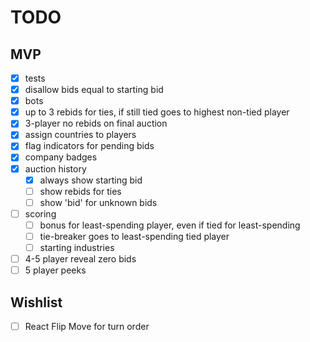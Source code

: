 # TODO

## MVP

- [x] tests
- [x] disallow bids equal to starting bid
- [x] bots
- [x] up to 3 rebids for ties, if still tied goes to highest non-tied player
- [x] 3-player no rebids on final auction
- [x] assign countries to players
- [x] flag indicators for pending bids
- [x] company badges
- [x] auction history
  - [x] always show starting bid
  - [ ] show rebids for ties
  - [ ] show 'bid' for unknown bids
- [ ] scoring
  - [ ] bonus for least-spending player, even if tied for least-spending
  - [ ] tie-breaker goes to least-spending tied player
  - [ ] starting industries
- [ ] 4-5 player reveal zero bids
- [ ] 5 player peeks

## Wishlist

- [ ] React Flip Move for turn order
